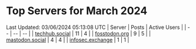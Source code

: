 # Top Servers for March 2024
Last Updated: 03/06/2024 05:13:08 UTC
| Server | Posts | Active Users |
| -- | -- | -- |
| [techhub.social](https://techhub.social/tags/PowerShell) | 11 | 4 |
| [fosstodon.org](https://fosstodon.org/tags/PowerShell) | 9 | 5 |
| [mastodon.social](https://mastodon.social/tags/PowerShell) | 4 | 4 |
| [infosec.exchange](https://infosec.exchange/tags/PowerShell) | 1 | 1 |
